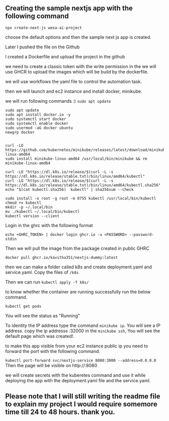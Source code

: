 ## Creating the sample nextjs app with the following command

`npx create-next-js wexa-ai-project`

choose the default options and then the sample next js app is created.

Later I pushed the file on the Github

I created a Dockerfile and upload the project in the github 

we need to create a classic token with the write  permission in the we will use GHCR to upload the images which will be build by the dockerfile.

we will use workflows the yaml file to control the automation task.

then we will launch and ec2 instance and install docker, minikube.

we will run following commands :)
 `sudo apt update`
 ```
 sudo apt update
sudo apt install docker.io -y
sudo systemctl start docker
sudo systemctl enable docker
sudo usermod -aG docker ubuntu
newgrp docker


curl -LO https://github.com/kubernetes/minikube/releases/latest/download/minikube-linux-amd64
sudo install minikube-linux-amd64 /usr/local/bin/minikube && rm minikube-linux-amd64

curl -LO "https://dl.k8s.io/release/$(curl -L -s https://dl.k8s.io/release/stable.txt)/bin/linux/amd64/kubectl"
curl -LO "https://dl.k8s.io/release/$(curl -L -s https://dl.k8s.io/release/stable.txt)/bin/linux/amd64/kubectl.sha256"
echo "$(cat kubectl.sha256)  kubectl" | sha256sum --check

sudo install -o root -g root -m 0755 kubectl /usr/local/bin/kubectl
chmod +x kubectl
mkdir -p ~/.local/bin
mv ./kubectl ~/.local/bin/kubectl
kubectl version --client
```
Login in the ghrc with the following format

`echo <GHRC_TOKEN> | docker login ghcr.io -u <PASSWORD> --password-stdin
`

Then we will pull the image from the package created in public GHRC

`docker pull ghcr.io/kavitha351/nextjs-dummy:latest`

then we can make a folder called k8s and create deployment.yaml and service.yaml. Copy the files of `/k8s`

Then we can run `kubectl apply -f k8s/`

to know whether the container are running successfully run the below command.

`kubectl get pods`

You will see the status as "Running"

To identity the IP address type the command `minikube ip`. You will see a IP address. copy the ip addresss <minikubeIP>:32000 in the `minikube ssh`, You will see the default page which was created!.

to make this app visible from your ec2 instance public ip you need to forward the port with the following command.

`kubectl port-forward svc/nextjs-service 8080:3000 --address=0.0.0.0
`
Then the page will be visible on http://<ec2-pub-ip>:8080

we will create secrets with the kuberetes command and use it while deploying the app with the deployment.yaml file and the service.yaml.

## Please note that I will still writing the readme file to explain my project I would require somemore time till 24 to 48 hours. thank you.
